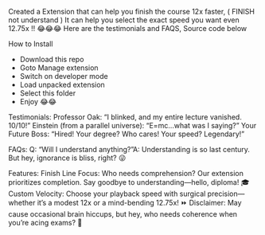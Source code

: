 Created a Extension that can help you finish the course 12x faster, ( FINISH not understand ) It can help you select the exact speed you want even 12.75x !! 😂😂😂 Here are the testimonials and FAQS, Source code below

How to Install
- Download this repo
- Goto Manage extension
- Switch on developer mode
- Load unpacked extension
- Select this folder
- Enjoy 😂😂

Testimonials:
Professor Oak: “I blinked, and my entire lecture vanished. 10/10!”
Einstein (from a parallel universe): “E=mc…what was I saying?”
Your Future Boss: “Hired! Your degree? Who cares! Your speed? Legendary!”

FAQs:
Q: “Will I understand anything?”A: Understanding is so last century. But hey, ignorance is bliss, right? 😜


 Features:
Finish Line Focus: Who needs comprehension? Our extension prioritizes completion. Say goodbye to understanding—hello, diploma! 🎓
Custom Velocity: Choose your playback speed with surgical precision—whether it’s a modest 12x or a mind-bending 12.75x! ⏩
Disclaimer: May cause occasional brain hiccups, but hey, who needs coherence when you’re acing exams? 🤯
